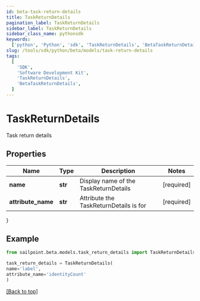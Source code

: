 ```yaml
---
id: beta-task-return-details
title: TaskReturnDetails
pagination_label: TaskReturnDetails
sidebar_label: TaskReturnDetails
sidebar_class_name: pythonsdk
keywords:
  ['python', 'Python', 'sdk', 'TaskReturnDetails', 'BetaTaskReturnDetails']
slug: /tools/sdk/python/beta/models/task-return-details
tags:
  [
    'SDK',
    'Software Development Kit',
    'TaskReturnDetails',
    'BetaTaskReturnDetails',
  ]
---
```


# TaskReturnDetails

Task return details

## Properties

| Name | Type | Description | Notes |
| --- | --- | --- | --- |
| **name** | **str** | Display name of the TaskReturnDetails | [required] |
| **attribute_name** | **str** | Attribute the TaskReturnDetails is for | [required] |

}

## Example

```python
from sailpoint.beta.models.task_return_details import TaskReturnDetails

task_return_details = TaskReturnDetails(
name='label',
attribute_name='identityCount'
)

```

[[Back to top]](#)
